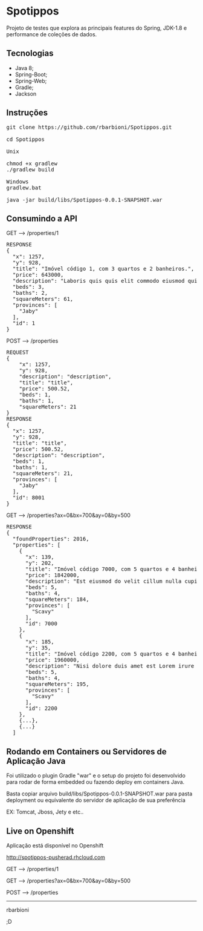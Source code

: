 # Spotippos

Projeto de testes que explora as principais features do Spring, JDK-1.8 e performance de coleções de dados.

## Tecnologias
- Java 8;
- Spring-Boot;
- Spring-Web;
- Gradle;
- Jackson

## Instruções

<pre>
git clone https://github.com/rbarbioni/Spotippos.git

cd Spotippos

Unix

chmod +x gradlew
./gradlew build

Windows
gradlew.bat

java -jar build/libs/Spotippos-0.0.1-SNAPSHOT.war
</pre>

## Consumindo a API

GET --> /properties/1
<pre>
RESPONSE
{
  "x": 1257,
  "y": 928,
  "title": "Imóvel código 1, com 3 quartos e 2 banheiros.",
  "price": 643000,
  "description": "Laboris quis quis elit commodo eiusmod qui exercitation. In laborum fugiat quis minim occaecat id.",
  "beds": 3,
  "baths": 2,
  "squareMeters": 61,
  "provinces": [
    "Jaby"
  ],
  "id": 1
}
</pre>


POST --> /properties
<pre>
REQUEST
{
	"x": 1257,
    "y": 928,
    "description": "description",
    "title": "title",
    "price": 500.52,
    "beds": 1,
    "baths": 1,
    "squareMeters": 21
}
RESPONSE
{
  "x": 1257,
  "y": 928,
  "title": "title",
  "price": 500.52,
  "description": "description",
  "beds": 1,
  "baths": 1,
  "squareMeters": 21,
  "provinces": [
    "Jaby"
  ],
  "id": 8001
}
</pre>

GET --> /properties?ax=0&bx=700&ay=0&by=500
<pre>
RESPONSE
{
  "foundProperties": 2016,
  "properties": [
    {
      "x": 139,
      "y": 202,
      "title": "Imóvel código 7000, com 5 quartos e 4 banheiros.",
      "price": 1842000,
      "description": "Est eiusmod do velit cillum nulla cupidatat proident. Minim mollit sunt dolore voluptate qui sunt.",
      "beds": 5,
      "baths": 4,
      "squareMeters": 184,
      "provinces": [
        "Scavy"
      ],
      "id": 7000
    },
    {
      "x": 185,
      "y": 35,
      "title": "Imóvel código 2200, com 5 quartos e 4 banheiros.",
      "price": 1960000,
      "description": "Nisi dolore duis amet est Lorem irure Lorem proident nulla adipisicing eu. Deserunt dolor proident veniam magna esse officia eu laboris.",
      "beds": 5,
      "baths": 4,
      "squareMeters": 195,
      "provinces": [
        "Scavy"
      ],
      "id": 2200
    },
    {...},
    {...}
  ]
</pre>

## Rodando em Containers ou Servidores de Aplicação Java

Foi utilizado o plugin Gradle "war" e o setup do projeto foi desenvolvido para rodar de forma embedded ou fazendo deploy em containers Java.

Basta copiar arquivo build/libs/Spotippos-0.0.1-SNAPSHOT.war para pasta deployment ou equivalente do servidor de aplicação de sua preferência

EX:
Tomcat,
Jboss,
Jety
e etc..

## Live on Openshift
Aplicação está disponível no Openshift

http://spotippos-pusherad.rhcloud.com

GET --> /properties/1

GET --> /properties?ax=0&bx=700&ay=0&by=500

POST --> /properties

---

rbarbioni

;D
